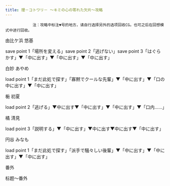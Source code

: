 ```yaml
---
title: 理－コトワリ－ ～キミの心の零れた欠片～攻略
---
```


                注：攻略中标注▼号的地方，请自行选择另外的选项回收CG。也可之后在回想模式中进行回收。

由比ケ浜 悠基

save point 1「場所を変える」save point 2「逃げない」save point 3「はぐらかす」▼「中に出す」▼「中に出す」▼「中に出す」

白妙 あやめ

load point 1「まだ此処で探す」「寡黙でクールな先輩」▼「中に出す」▼「口の中に出す」▼「中に出す」

梔 初夏

load point 2「逃げる」▼中に出す▼「中に出す」▼「中に出す」▼「口内……」

橘 清見

load point 3「説明する」▼「中に出す」▼中に出す▼中に出す▼「中に出す」

円谷 みなも

load point 1「まだ此処で探す」「派手で騒々しい後輩」▼「中に出す」▼「中に出す」▼「中に出す」

番外

标题～番外
              
